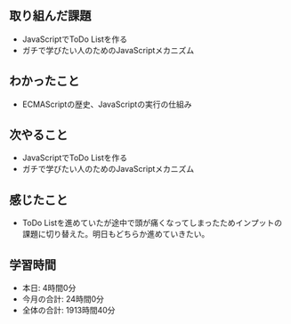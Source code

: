 ## 取り組んだ課題
- JavaScriptでToDo Listを作る
- ガチで学びたい人のためのJavaScriptメカニズム
## わかったこと
- ECMAScriptの歴史、JavaScriptの実行の仕組み
## 次やること
- JavaScriptでToDo Listを作る
- ガチで学びたい人のためのJavaScriptメカニズム
## 感じたこと
- ToDo Listを進めていたが途中で頭が痛くなってしまったためインプットの課題に切り替えた。明日もどちらか進めていきたい。
## 学習時間
- 本日: 4時間0分
- 今月の合計: 24時間0分
- 全体の合計: 1913時間40分
